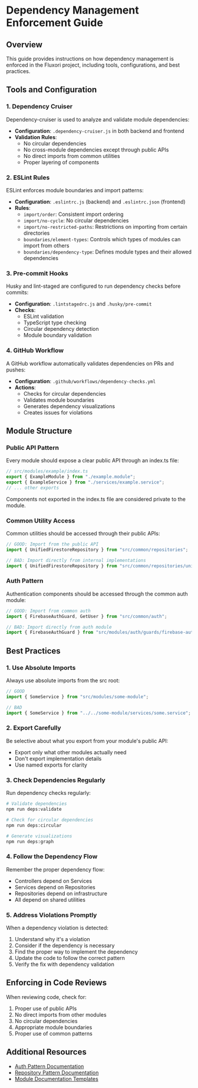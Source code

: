 # Dependency Management Enforcement Guide

## Overview

This guide provides instructions on how dependency management is enforced in the Fluxori project, including tools, configurations, and best practices.

## Tools and Configuration

### 1. Dependency Cruiser

Dependency-cruiser is used to analyze and validate module dependencies:

- **Configuration**: `.dependency-cruiser.js` in both backend and frontend
- **Validation Rules**:
  - No circular dependencies
  - No cross-module dependencies except through public APIs
  - No direct imports from common utilities
  - Proper layering of components

### 2. ESLint Rules

ESLint enforces module boundaries and import patterns:

- **Configuration**: `.eslintrc.js` (backend) and `.eslintrc.json` (frontend)
- **Rules**:
  - `import/order`: Consistent import ordering
  - `import/no-cycle`: No circular dependencies
  - `import/no-restricted-paths`: Restrictions on importing from certain directories
  - `boundaries/element-types`: Controls which types of modules can import from others
  - `boundaries/dependency-type`: Defines module types and their allowed dependencies

### 3. Pre-commit Hooks

Husky and lint-staged are configured to run dependency checks before commits:

- **Configuration**: `.lintstagedrc.js` and `.husky/pre-commit`
- **Checks**:
  - ESLint validation
  - TypeScript type checking
  - Circular dependency detection
  - Module boundary validation

### 4. GitHub Workflow

A GitHub workflow automatically validates dependencies on PRs and pushes:

- **Configuration**: `.github/workflows/dependency-checks.yml`
- **Actions**:
  - Checks for circular dependencies
  - Validates module boundaries
  - Generates dependency visualizations
  - Creates issues for violations

## Module Structure

### Public API Pattern

Every module should expose a clear public API through an index.ts file:

```typescript
// src/modules/example/index.ts
export { ExampleModule } from "./example.module";
export { ExampleService } from "./services/example.service";
// ... other exports
```

Components not exported in the index.ts file are considered private to the module.

### Common Utility Access

Common utilities should be accessed through their public APIs:

```typescript
// GOOD: Import from the public API
import { UnifiedFirestoreRepository } from "src/common/repositories";

// BAD: Import directly from internal implementations
import { UnifiedFirestoreRepository } from "src/common/repositories/unified-firestore.repository";
```

### Auth Pattern

Authentication components should be accessed through the common auth module:

```typescript
// GOOD: Import from common auth
import { FirebaseAuthGuard, GetUser } from "src/common/auth";

// BAD: Import directly from auth module
import { FirebaseAuthGuard } from "src/modules/auth/guards/firebase-auth.guard";
```

## Best Practices

### 1. Use Absolute Imports

Always use absolute imports from the src root:

```typescript
// GOOD
import { SomeService } from "src/modules/some-module";

// BAD
import { SomeService } from "../../some-module/services/some.service";
```

### 2. Export Carefully

Be selective about what you export from your module's public API:

- Export only what other modules actually need
- Don't export implementation details
- Use named exports for clarity

### 3. Check Dependencies Regularly

Run dependency checks regularly:

```bash
# Validate dependencies
npm run deps:validate

# Check for circular dependencies
npm run deps:circular

# Generate visualizations
npm run deps:graph
```

### 4. Follow the Dependency Flow

Remember the proper dependency flow:

- Controllers depend on Services
- Services depend on Repositories
- Repositories depend on infrastructure
- All depend on shared utilities

### 5. Address Violations Promptly

When a dependency violation is detected:

1. Understand why it's a violation
2. Consider if the dependency is necessary
3. Find the proper way to implement the dependency
4. Update the code to follow the correct pattern
5. Verify the fix with dependency validation

## Enforcing in Code Reviews

When reviewing code, check for:

1. Proper use of public APIs
2. No direct imports from other modules
3. No circular dependencies
4. Appropriate module boundaries
5. Proper use of common patterns

## Additional Resources

- [Auth Pattern Documentation](./auth-pattern.md)
- [Repository Pattern Documentation](./repository-pattern.md)
- [Module Documentation Templates](./modules/templates/module-documentation.md)
